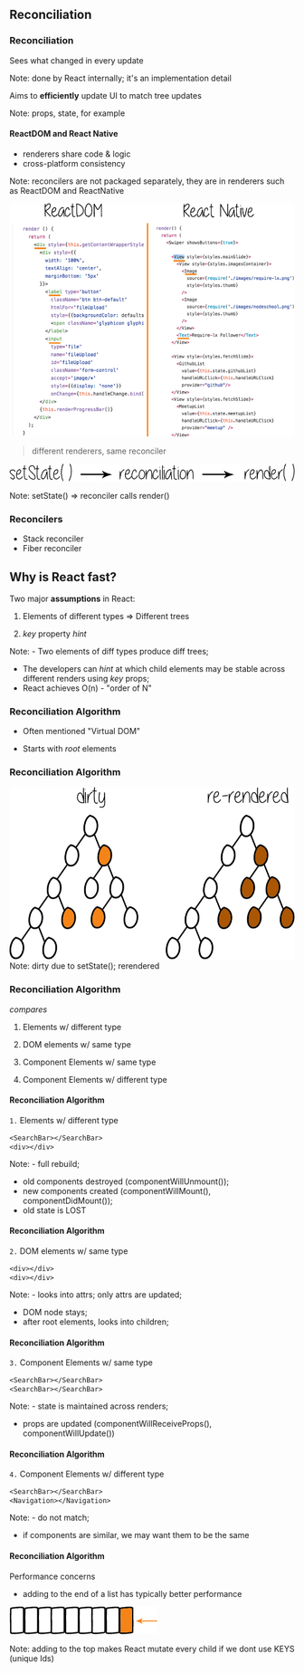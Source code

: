 ## Reconciliation


### Reconciliation

Sees what changed in every update

Note: done by React internally; it's an implementation detail


Aims to **efficiently** update UI to match tree updates

Note: props, state, for example


#### ReactDOM and React Native
- renderers share code & logic
- cross-platform consistency

Note: reconcilers are not packaged separately, they are in renderers such as ReactDOM and ReactNative


<img src="./slides/images/dom-vs-native.png" class="common" />

> different renderers, same reconciler


<img src="./slides/images/reconciler-job.png" class="common"/>

Note: setState() => reconciler calls render()


### Reconcilers
- Stack reconciler
- Fiber reconciler


## Why is React fast?
Two major **assumptions** in React:
1. Elements of different types =>  Different trees

2. *key* property *hint*

Note: - Two elements of diff types produce diff trees;
- The developers can *hint* at which child elements may be stable across different renders using *key* props;
- React achieves O(n) - "order of N"


### Reconciliation Algorithm
- Often mentioned "Virtual DOM"

- Starts with *root* elements


### Reconciliation Algorithm
<img src="./slides/images/dirty-rerendered.png" class="common"/>
Note: dirty due to setState(); rerendered


### Reconciliation Algorithm
*compares*
1. Elements w/ different type

2. DOM elements w/ same type

3. Component Elements w/ same type

4. Component Elements w/ different type


#### Reconciliation Algorithm
`1.` Elements w/ different type
```
<SearchBar></SearchBar>
<div></div>
```

Note: - full rebuild;
- old components destroyed (componentWillUnmount());
- new components created (componentWillMount(), componentDidMount());
- old state is LOST


#### Reconciliation Algorithm
`2.` DOM elements w/ same type
```
<div></div>
<div></div>
```

Note: - looks into attrs; only attrs are updated;
- DOM node stays;
- after root elements, looks into children;


#### Reconciliation Algorithm
`3.` Component Elements w/ same type
```
<SearchBar></SearchBar>
<SearchBar></SearchBar>
```

Note: - state is maintained across renders;
- props are updated (componentWillReceiveProps(), componentWillUpdate())


#### Reconciliation Algorithm
`4.` Component Elements w/ different type
```
<SearchBar></SearchBar>
<Navigation></Navigation>
```

Note: - do not match; 
- if components are similar, we may want them to be the same


#### Reconciliation Algorithm
Performance concerns
- adding to the end of a list has typically better performance

<img src="./slides/images/list.png" class="logo" />

Note: adding to the top makes React mutate every child if we dont use KEYS (unique Ids)
